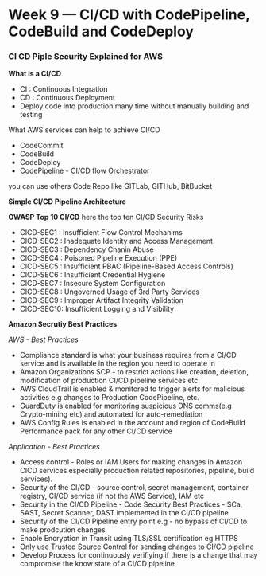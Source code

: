 # Week 9 — CI/CD with CodePipeline, CodeBuild and CodeDeploy

### CI CD Piple Security Explained for AWS

**What is a CI/CD**
- CI : Continuous Integration
- CD : Continuous Deployment
- Deploy code into production many time without manually building and testing

What AWS services can help to achieve CI/CD
- CodeCommit
- CodeBuild
- CodeDeploy
- CodePipeline - CI/CD flow Orchestrator


you can use others Code Repo like GITLab, GITHub, BitBucket

**Simple CI/CD Pipeline Architecture**

**OWASP Top 10 CI/CD**
here the top ten CI/CD Security Risks
- CICD-SEC1 : Insufficient Flow Control Mechanims
- CICD-SEC2 : Inadequate Identity and Access Management
- CICD-SEC3 : Dependency Chanin Abuse
- CICD-SEC4 : Poisoned Pipeline Execution (PPE)
- CICD-SEC5 : Insufficient PBAC (Pipeline-Based Access Controls)
- CICD-SEC6 : Insufficient Credential Hygiene
- CICD-SEC7 : Insecure System Configuration
- CICD-SEC8 : Ungoverned Usage of 3rd Party Services
- CICD-SEC9 : Improper Artifact Integrity Validation
- CICD-SEC10: Insufficient Logging and Visibility

**Amazon Secrutiy Best Practices**

*AWS - Best Practices*
- Compliance standard is what your business requires from a CI/CD service and is available in the region you need to operate in
- Amazon Organizations SCP - to restrict actions like creation, deletion, modification of production CI/CD pipeline services etc
- AWS CloudTrail is enabled & monitored to trigger alerts for malicious activities e.g changes to Production CodePipeline, etc.
- GuardDuty is enabled for monitoring suspicious DNS comms(e.g Crypto-mining etc) and automated for auto-remediation
- AWS Config Rules is enabled in the account and region of CodeBuild  Performance pack for any other CI/CD service

*Application - Best Practices*
- Access control - Roles or IAM Users for making changes in Amazon CICD services especially production related repositories, pipeline, build services).
- Security of the CI/CD - source control, secret management, container registry, CI/CD service (if not the AWS Service), IAM etc
- Security in the CI/CD Pipeline - Code Security Best Practices - SCa, SAST, Secret Scanner, DAST implemented  in the CI/CD pipeline
- Security of the CI/CD Pipeline entry point e.g - no bypass of CI/CD to make prodcution changes
- Enable Encryption in Transit using TLS/SSL certification eg HTTPS
- Only use Trusted Source Control for sending changes to CI/CD pipeline
- Develop Process for continuously verifiying if there is a change that may compromise the know state of a CI/CD pipeline